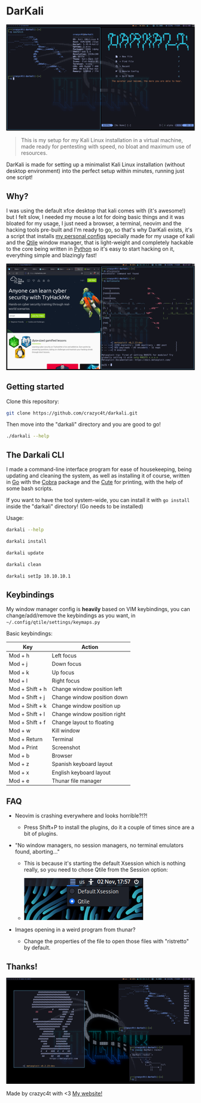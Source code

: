 # DarKali

![My setup](desktop.png)

> This is my setup for my Kali Linux installation in a virtual machine, made ready for pentesting with speed, no bloat and maximum use of resources.

DarKali is made for setting up a minimalist Kali Linux installation (without desktop environment) into the perfect setup within minutes, running just one script!

## Why?

I was using the default xfce desktop that kali comes with (it's awesome!) but I felt slow, I needed my mouse a lot for doing basic things and it was bloated for my usage, I just need a browser, a terminal, neovim and the hacking tools pre-built and I'm ready to go, so that's why DarKali exists, it's a script that installs [my personal configs](https://github.com/crazyc4t/dotfiles) specially made for my usage of kali and the [Qtile](http://www.qtile.org/) window manager, that is light-weight and completely hackable to the core being written in [Python](https://www.python.org/) so it's easy to start hacking on it, everything simple and blazingly fast!

![usability](usability.png)

## Getting started

Clone this repository:

```bash
git clone https://github.com/crazyc4t/darkali.git
```

Then move into the "darkali" directory and you are good to go!

```bash
./darkali --help
```

## The Darkali CLI

I made a command-line interface program for ease of housekeeping, being updating and cleaning the system, as well as installing it of course, written in [Go](https://go.dev/) with the [Cobra](https://pkg.go.dev/github.com/spf13/cobra) package and the [Cute](https://pkg.go.dev/github.com/zakaria-chahboun/cute) for printing, with the help of some bash scripts.

If you want to have the tool system-wide, you can install it with `go install` inside the "darkali" directory! (Go needs to be installed)

Usage:

```bash
darkali --help
```

```bash
darkali install
```

```bash
darkali update
```

```bash
darkali clean
```

```bash
darkali setIp 10.10.10.1
```

## Keybindings

My window manager config is **heavily** based on VIM keybindings, you can change/add/remove the keybindings as you want, in `~/.config/qtile/settings/keymaps.py`

Basic keybindings:

| Key             | Action                       |
| --------------- | ---------------------------- |
| Mod + h         | Left focus                   |
| Mod + j         | Down focus                   |
| Mod + k         | Up focus                     |
| Mod + l         | Right focus                  |
| Mod + Shift + h | Change window position left  |
| Mod + Shift + j | Change window position down  |
| Mod + Shift + k | Change window position up    |
| Mod + Shift + l | Change window position right |
| Mod + Shift + f | Change layout to floating    |
| Mod + w         | Kill window                  |
| Mod + Return    | Terminal                     |
| Mod + Print     | Screenshot                   |
| Mod + b         | Browser                      |
| Mod + z         | Spanish keyboard layout      |
| Mod + x         | English keyboard layout      |
| Mod + e         | Thunar file manager          |

## FAQ

- Neovim is crashing everywhere and looks horrible?!?!

  - Press Shift+P to install the plugins, do it a couple of times since are a bit of plugins.

- "No window managers, no session managers, no terminal emulators found, aborting..."

  - This is because it's starting the default Xsession which is nothing really, so you need to chose Qtile from the Session option:

  - ![Qtile session](xsession.png)

- Images opening in a weird program from thunar?
  - Change the properties of the file to open those files with "ristretto" by default.

## Thanks!

![cool](coolsetup.png)

Made by crazyc4t with <3
[My website!](https://crazyc4t.xyz)
